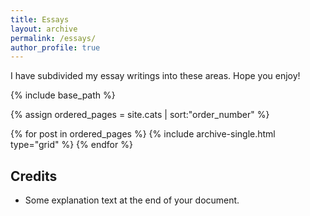 ```yaml
---
title: Essays
layout: archive
permalink: /essays/
author_profile: true
---
```


I have subdivided my essay writings into these areas. Hope you enjoy!



{% include base_path %}

{% assign ordered_pages = site.cats | sort:"order_number" %}

<div class="grid__wrapper" style="width: 100%;">
{% for post in ordered_pages %}
  {% include archive-single.html type="grid" %}
{% endfor %}
</div>

<div style="width: 100%;">

## Credits
- Some explanation text at the end of your document.
</div>
